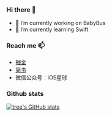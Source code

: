 <!--
参考：https://juejin.cn/post/7004639198061789191#comment
-->

### Hi there 👋

- 🔭 I’m currently working on BabyBus
- 🌱 I’m currently learning Swift

<!--
**teney97/teney97** is a ✨ _special_ ✨ repository because its `README.md` (this file) appears on your GitHub profile.

Here are some ideas to get you started:

- 🔭 I’m currently working on ...
- 🌱 I’m currently learning ...
- 👯 I’m looking to collaborate on ...
- 🤔 I’m looking for help with ...
- 💬 Ask me about ...
- 📫 How to reach me: ...
- 😄 Pronouns: ...
- ⚡ Fun fact: ...
-->

### Reach me 📫

- [掘金](https://juejin.cn/user/782508012091645/posts)
- [简书](https://www.jianshu.com/u/7c0b405b4b46)
- 微信公众号：iOS星球


### Github stats

[![tree's GitHub stats](https://github-readme-stats.vercel.app/api?username=teney97&&show_icons=true&theme=github_dark)](https://github.com/anuraghazra/github-readme-stats)

<!--
[![tree's GitHub stats](https://github-readme-stats.vercel.app/api?username=littleTreeme&
hide=contribs,prs&show_icons=true&theme=github_dark)](https://github.com/anuraghazra/github-readme-stats)

需要配置下信息

username： 需要跟你 github 账户名称一致 （最关键）
hide ：需要屏蔽的数据 比如 prs 等
show_icons: 是否显示图表
theme:  主题选择
include_all_commits - 统计总提交次数而不是仅统计今年的提交次数  (boolean)

更多api请查阅：github-readme-stats：https://github.com/anuraghazra/github-readme-stats/blob/master/docs/readme_cn.md

-->
